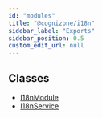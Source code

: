 ```yaml
---
id: "modules"
title: "@cognizone/i18n"
sidebar_label: "Exports"
sidebar_position: 0.5
custom_edit_url: null
---
```


## Classes

- [I18nModule](classes/I18nModule)
- [I18nService](classes/I18nService)
